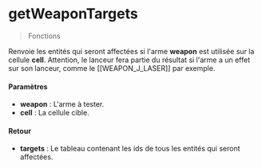 # getWeaponTargets
> Fonctions

Renvoie les entités qui seront affectées si l'arme **weapon** est utilisée sur la cellule **cell**.
Attention, le lanceur fera partie du résultat si l'arme a un effet sur son lanceur, comme le [[WEAPON_J_LASER]] par exemple.

#### Paramètres

- **weapon** : L'arme à tester.
- **cell** : La cellule cible.

#### Retour

- **targets** : Le tableau contenant les ids de tous les entités qui seront affectées.
